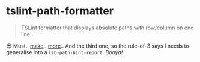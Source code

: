 # tslint-path-formatter

> TSLint formatter that displays absolute paths with row/column on one line.

:sunglasses: Must.. [make](https://github.com/Bartvds/jshint-path-reporter).. [more](https://github.com/Bartvds/eslint-path-formatter)..
 And the third one, so the rule-of-3 says I needs to generalise into a `lib-path-hint-report`. *Booya!*
